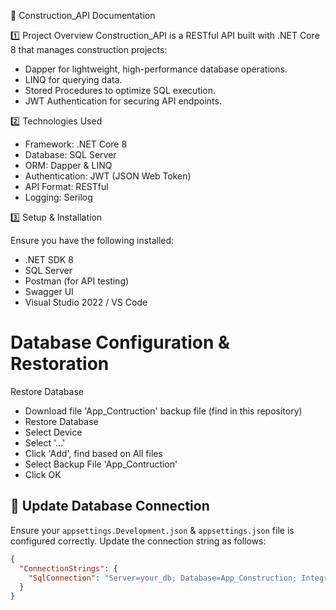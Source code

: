📘 Construction_API Documentation

1️⃣ Project Overview
Construction_API is a RESTful API built with .NET Core 8 that manages construction projects:

- Dapper for lightweight, high-performance database operations.
- LINQ for querying data.
- Stored Procedures to optimize SQL execution.
- JWT Authentication for securing API endpoints.

2️⃣ Technologies Used

- Framework: .NET Core 8
- Database: SQL Server
- ORM: Dapper & LINQ
- Authentication: JWT (JSON Web Token)
- API Format: RESTful
- Logging: Serilog

3️⃣ Setup & Installation

Ensure you have the following installed:

- .NET SDK 8
- SQL Server
- Postman (for API testing)
- Swagger UI
- Visual Studio 2022 / VS Code

# Database Configuration & Restoration

Restore Database
- Download file 'App_Contruction' backup file (find in this repository)
- Restore Database
- Select Device
- Select '...'
- Click 'Add', find based on All files
- Select Backup File 'App_Contruction'
- Click OK

## 🔧 Update Database Connection
Ensure your `appsettings.Development.json` & `appsettings.json` file is configured correctly. Update the connection string as follows:

```json
{
  "ConnectionStrings": {
    "SqlConnection": "Server=your_db; Database=App_Construction; Integrated Security=True; TrustServerCertificate=True;"
  }
}

